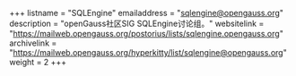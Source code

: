 +++
listname = "SQLEngine"
emailaddress = "sqlengine@opengauss.org"
description = "openGauss社区SIG SQLEngine讨论组。"
websitelink = "https://mailweb.opengauss.org/postorius/lists/sqlengine.opengauss.org"
archivelink = "https://mailweb.opengauss.org/hyperkitty/list/sqlengine@opengauss.org"
weight =  2
+++